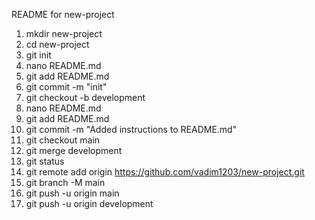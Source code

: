 README for new-project
1. mkdir new-project
2. cd new-project
3. git init
4. nano README.md
5. git add README.md
6. git commit -m "init"
7. git checkout -b development
8. nano README.md
9. git add README.md
10. git commit -m "Added instructions to README.md"
11. git checkout main
12. git merge development
13. git status
14. git remote add origin https://github.com/vadim1203/new-project.git
15. git branch -M main
16. git push -u origin main
17. git push -u origin development
